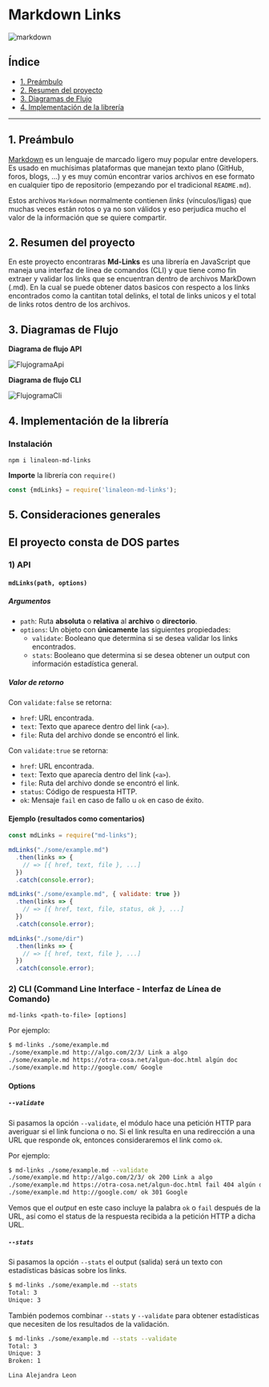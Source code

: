 # Markdown Links

![markdown](img/Markdown.PNG)

## Índice

* [1. Preámbulo](#1-preámbulo)
* [2. Resumen del proyecto](#2-resumen-del-proyecto)
* [3. Diagramas de Flujo](#3-Diagramas-de-Flujo)
* [4. Implementación de la librería](#4-Implementación-de-la-librería)

***

## 1. Preámbulo

[Markdown](https://es.wikipedia.org/wiki/Markdown) es un lenguaje de marcado ligero muy popular entre developers. Es usado en muchísimas plataformas que manejan texto plano (GitHub, foros, blogs, ...) y es muy común encontrar varios archivos en ese formato en cualquier tipo de repositorio
(empezando por el tradicional `README.md`).

Estos archivos `Markdown` normalmente contienen _links_ (vínculos/ligas) que muchas veces están rotos o ya no son válidos y eso perjudica mucho el valor de la información que se quiere compartir.

## 2. Resumen del proyecto

En este proyecto encontraras **Md-Links** es una librería en JavaScript que maneja una interfaz de línea de comandos (CLI) y que tiene como fin extraer y validar los links que se encuentran dentro de archivos MarkDown (.md).
En la cual se puede obtener datos basicos con respecto a los links encontrados como la cantitan total delinks, el total de links unicos y el total de links rotos dentro de los archivos.

## 3. Diagramas de Flujo

**Diagrama de flujo API**

![FlujogramaApi](img/Diagrama%20de%20Flujo%20API.PNG)

**Diagrama de flujo CLI**

![FlujogramaCli](img/Diagrama%20de%20Flujo%20CLI.PNG)

## 4. Implementación de la librería

### **Instalación**

```
npm i linaleon-md-links
```

**Importe** la librería con `require()`

```js
const {mdLinks} = require('linaleon-md-links');
```
## 5. Consideraciones generales

## El proyecto consta de DOS partes

### 1) API

#### `mdLinks(path, options)`

##### Argumentos

* `path`: Ruta **absoluta** o **relativa** al **archivo** o **directorio**.
* `options`: Un objeto con **únicamente** las siguientes propiedades:
  - `validate`: Booleano que determina si se desea validar los links
    encontrados.
  - `stats`: Booleano que determina si se desea obtener un output
    con información estadística general.

##### Valor de retorno

Con `validate:false` se retorna:

* `href`: URL encontrada.
* `text`: Texto que aparece dentro del link (`<a>`).
* `file`: Ruta del archivo donde se encontró el link.

Con `validate:true` se retorna:

* `href`: URL encontrada.
* `text`: Texto que aparecía dentro del link (`<a>`).
* `file`: Ruta del archivo donde se encontró el link.
* `status`: Código de respuesta HTTP.
* `ok`: Mensaje `fail` en caso de fallo u `ok` en caso de éxito.

#### Ejemplo (resultados como comentarios)

```js
const mdLinks = require("md-links");

mdLinks("./some/example.md")
  .then(links => {
    // => [{ href, text, file }, ...]
  })
  .catch(console.error);

mdLinks("./some/example.md", { validate: true })
  .then(links => {
    // => [{ href, text, file, status, ok }, ...]
  })
  .catch(console.error);

mdLinks("./some/dir")
  .then(links => {
    // => [{ href, text, file }, ...]
  })
  .catch(console.error);
```

### 2) CLI (Command Line Interface - Interfaz de Línea de Comando)

`md-links <path-to-file> [options]`

Por ejemplo:

```sh
$ md-links ./some/example.md
./some/example.md http://algo.com/2/3/ Link a algo
./some/example.md https://otra-cosa.net/algun-doc.html algún doc
./some/example.md http://google.com/ Google
```

#### Options

##### `--validate`

Si pasamos la opción `--validate`, el módulo hace una petición HTTP para
averiguar si el link funciona o no. Si el link resulta en una redirección a una
URL que responde ok, entonces consideraremos el link como `ok`.

Por ejemplo:

```sh
$ md-links ./some/example.md --validate
./some/example.md http://algo.com/2/3/ ok 200 Link a algo
./some/example.md https://otra-cosa.net/algun-doc.html fail 404 algún doc
./some/example.md http://google.com/ ok 301 Google
```

Vemos que el _output_ en este caso incluye la palabra `ok` o `fail` después de
la URL, así como el status de la respuesta recibida a la petición HTTP a dicha
URL.

##### `--stats`

Si pasamos la opción `--stats` el output (salida) será un texto con estadísticas
básicas sobre los links.

```sh
$ md-links ./some/example.md --stats
Total: 3
Unique: 3
```

También podemos combinar `--stats` y `--validate` para obtener estadísticas que
necesiten de los resultados de la validación.

```sh
$ md-links ./some/example.md --stats --validate
Total: 3
Unique: 3
Broken: 1
```
`Lina Alejandra Leon`